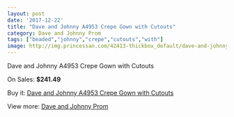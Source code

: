 ```yaml
---
layout: post
date: '2017-12-22'
title: "Dave and Johnny A4953 Crepe Gown with Cutouts"
category: Dave and Johnny Prom
tags: ["beaded","johnny","crepe","cutouts","with"]
image: http://img.princessan.com/42413-thickbox_default/dave-and-johnny-a4953-crepe-gown-with-cutouts.jpg
---
```

Dave and Johnny A4953 Crepe Gown with Cutouts

On Sales: **$241.49**
<a href="https://www.princessan.com/en/dave-and-johnny-prom/19780-dave-and-johnny-a4953-crepe-gown-with-cutouts.html"><amp-img layout="responsive" width="600" height="600" src="//img.princessan.com/42413-thickbox_default/dave-and-johnny-a4953-crepe-gown-with-cutouts.jpg" alt="Dave and Johnny A4953 Crepe Gown with Cutouts 0" /></a>
<a href="https://www.princessan.com/en/dave-and-johnny-prom/19780-dave-and-johnny-a4953-crepe-gown-with-cutouts.html"><amp-img layout="responsive" width="600" height="600" src="//img.princessan.com/42414-thickbox_default/dave-and-johnny-a4953-crepe-gown-with-cutouts.jpg" alt="Dave and Johnny A4953 Crepe Gown with Cutouts 1" /></a>

Buy it: [Dave and Johnny A4953 Crepe Gown with Cutouts](https://www.princessan.com/en/dave-and-johnny-prom/19780-dave-and-johnny-a4953-crepe-gown-with-cutouts.html "Dave and Johnny A4953 Crepe Gown with Cutouts")

View more: [Dave and Johnny Prom](https://www.princessan.com/en/181-dave-and-johnny-prom "Dave and Johnny Prom")